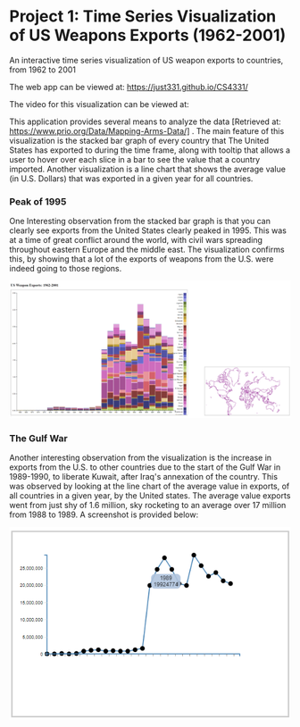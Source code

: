 # Project 1: Time Series Visualization of US Weapons Exports (1962-2001)
An interactive time series visualization of US weapon exports to countries, from 1962 to 2001

The web app can be viewed at: https://just331.github.io/CS4331/ 

The video for this visualization can be viewed at: 

This application provides several means to analyze the data [Retrieved at: https://www.prio.org/Data/Mapping-Arms-Data/]
. The main feature of this visualization is the stacked bar graph of every country that The United States has exported to
during the time frame, along with tooltip that allows a user to hover over each slice in a bar to see the value that a 
country imported. Another visualization is a line chart that shows the average value (in U.S. Dollars) that was exported 
in a given year for all countries.


### Peak of 1995
One Interesting observation from the stacked bar graph is that you can clearly see exports from the United States 
clearly peaked in 1995. This was at a time of great conflict around the world, with civil wars spreading throughout
eastern Europe and the middle east. The visualization confirms this, by showing that a lot of the exports of weapons from
the U.S. were indeed going to those regions.  

![ScreenShot](https://github.com/just331/CS4331/blob/master/project1_fact1.PNG)

### The Gulf War 
Another interesting observation from the visualization is the increase in exports from the U.S. to other countries 
due to the start of the Gulf War in 1989-1990, to liberate Kuwait, after Iraq's annexation of the country. This was observed by looking at 
the line chart of the average value in exports, of all countries in a given year, by the United states. The average value
exports went from just shy of 1.6 million, sky rocketing to an average over 17 million from 1988 to 1989.
A screenshot is provided below:

![ScreenShot](https://github.com/just331/CS4331/blob/master/2019-03-04.png)


 
